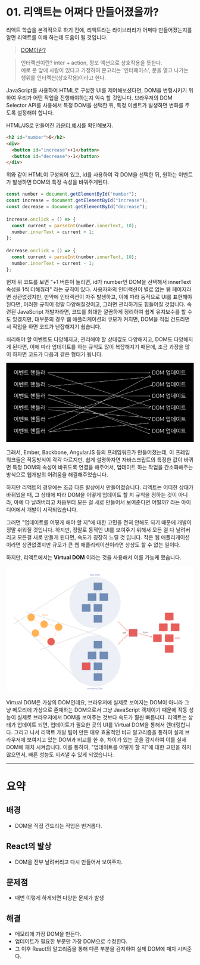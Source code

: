 # 01. 리액트는 어쩌다 만들어졌을까?

리액트 학습을 본격적으로 하기 전에, 리액트라는 라이브러리가 어쩌다 만들어졌는지를 알면 리액트를 이해 하는데 도움이 될 것입니다.

> [DOM이란?](https://developer.mozilla.org/ko/docs/Web/API/Document_Object_Model/Introduction)

> 인터랙션이란? inter + action, 정보 액션으로 상호작용을 뜻한다.<br>
> 예로 문 앞에 사람이 있다고 가정하여 문고리는 '인터페이스', 문을 열고 나가는 행위를 인터랙션(상호작용)이라고 한다.

JavaScript를 사용하여 HTML로 구성한 UI를 제어해보셨다면, DOM을 변형시키기 위하여 우리가 어떤 작업을 진행해야하는지 익숙 할 것입니다.
브라우저의 DOM Selector API를 사용해서 특정 DOM을 선택한 뒤, 특정 이벤트가 발생하면 변화를 주도록 설정해야 합니다.

HTML/JS로 만들어진 [카운터 예시](../counter.html)를 확인해보자.

```html
<h2 id="number">0</h2>
<div>
  <button id="increase">+1</button>
  <button id="decrease">-1</button>
</div>
```

위와 같이 HTML이 구성되어 있고, id를 사용하여 각 DOM을 선택한 뒤, 원하는 이벤트가 발생하면 DOM의 특정 속성을 바꿔주게된다.

```js
const number = document.getElementById("number");
const increase = document.getElementById("increase");
const decrease = document.getElementById("decrease");

increase.onclick = () => {
  const current = parseInt(number.innerText, 10);
  number.innerText = current + 1;
};

decrease.onclick = () => {
  const current = parseInt(number.innerText, 10);
  number.innerText = current - 1;
};
```

현재 위 코드를 보면 "+1 버튼이 눌리면, id가 number인 DOM을 선택해서 innerText 속성을 1씩 더해줘라" 라는 규칙이 있다. 사용자와의 인터랙션이 별로 없는 웹 페이지라면 상관없겠지만, 만약에 인터랙션이 자주 발생하고, 이에 따라 동적으로 UI를 표현해야된다면, 이러한 규칙이 정말 다양해질것이고, 그러면 관리하기도 힘들어질 것입니다. 숙련된 JavaScript 개발자라면, 코드를 최대한 깔끔하게 정리하여 쉽게 유지보수를 할 수도 있겠지만, 대부분의 경우 웹 애플리케이션의 큐모가 커지면, DOM을 직접 건드리면서 작업을 하면 코드가 난잡해지기 쉽습니다.

처리해야 할 이벤트도 다양해지고, 관리해야 할 상태값도 다양해지고, DOM도 다양해지게 된다면, 이에 따라 업데이트를 하는 규칙도 많이 복잡해지기 때문에, 조금 과장을 많이 하자면 코드가 다음과 같은 형태가 됩니다.

<p align="center">
  <img src="../images/1.PNG">
</p>

그래서, Ember, Backbone, AngularJS 등의 프레임워크가 만들어졌는데, 이 프레임워크들은 작동방식이 각각 다르지만, 쉽게 설명하자면 자바스크립트의 특정한 값이 바뀌면 특정 DOM의 속성이 바뀌도록 연결을 해주어서, 업데이트 하는 작업을 간소화해주는 방식으로 웹개발의 어려움을 해결해주었습니다.

하지만 리액트의 경우에는 조금 다른 발상에서 만들어졌습니다. 리액트는 어떠한 상태가 바뀌었을 때, 그 상태에 따라 DOM을 어떻게 업데이트 할 지 규칙을 정하는 것이 아니라, 아예 다 날려버리고 처음부터 모든 걸 새로 만들어서 보여준다면 어떨까? 라는 아이디어에서 개발이 시작되었습니다.

그러면 "업데이트를 어떻게 해야 할 지"에 대한 고민을 전혀 안해도 되기 때문에 개발이 정말 쉬워질 것입니다. 하지만, 정말로 동적인 UI를 보여주기 위해서 모든 걸 다 날려버리고 모든걸 새로 만들게 된다면, 속도가 굉장히 느릴 것 입니다. 작은 웹 애플리케이션이라면 상관없겠지만 규모가 큰 웹 애플리케이션이라면 상상도 할 수 없는 일이다.

하지만, 리액트에서는 **Virtual DOM** 이라는 것을 사용해서 이를 가능케 했습니다.

<p align="center">
  <img src="../images/2.PNG">
</p>

Virtual DOM은 가상의 DOM인데요, 브라우저에 실제로 보여지는 DOM이 아니라 그냥 메모리에 가상으로 존재하는 DOM으로서 그냥 JavaScript 객체이기 때문에 작동 성능이 실제로 브라우저에서 DOM을 보여주는 것보다 속도가 훨씬 빠릅니다. 리액트는 상태가 업데이트 되면, 업데이트가 필요한 곳의 UI를 Virtual DOM을 통해서 렌더링합니다. 그리고 나서 리액트 개발 팀이 만든 매우 효율적인 비교 알고리즘을 통하여 실제 브라우저에 보여지고 있는 DOM과 비교를 한 후, 차이가 있는 곳을 감지하여 이를 실제 DOM에 패치 시켜줍니다. 이를 통하여, "업데이트를 어떻게 할 지"에 대한 고민을 하지 않으면서, 빠른 성능도 지켜낼 수 있게 되었습니다.

---

# 요약

## 배경

- DOM을 직접 건드리는 작업은 번거롭다.

## React의 발상

- DOM을 전부 날려버리고 다시 만들어서 보여주자.

## 문제점

- 매번 이렇게 하게되면 다양한 문제가 발생

## 해결

- 메모리에 가장 DOM을 만든다.
- 업데이트가 필요한 부분만 가장 DOM으로 수정한다.
- 그 이후 React의 알고리즘을 통해 다른 부분을 감지하여 실제 DOM에 패치 시켜준다.
